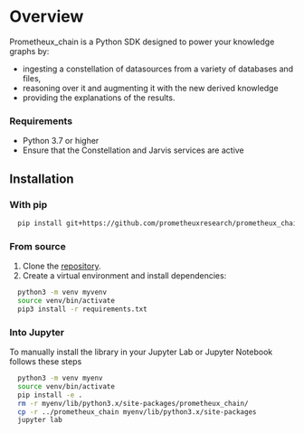 # Overview

Prometheux_chain is a Python SDK designed to power your knowledge graphs by:

- ingesting a constellation of datasources from a variety of databases and files,
- reasoning over it and augmenting it with the new derived knowledge
- providing the explanations of the results.

### Requirements

- Python 3.7 or higher
- Ensure that the Constellation and Jarvis services are active

## Installation

### With pip

```bash
  pip install git+https://github.com/prometheuxresearch/prometheux_chain.git
```

### From source

1. Clone the [repository](https://github.com/prometheuxresearch/prometheux_chain).
2. Create a virtual environment and install dependencies:

```bash
  python3 -m venv myvenv
  source venv/bin/activate
  pip3 install -r requirements.txt
```

### Into Jupyter

To manually install the library in your Jupyter Lab or Jupyter Notebook follows these steps

```bash
  python3 -m venv myenv
  source venv/bin/activate
  pip install -e .
  rm -r myenv/lib/python3.x/site-packages/prometheux_chain/
  cp -r ../prometheux_chain myenv/lib/python3.x/site-packages
  jupyter lab
```
